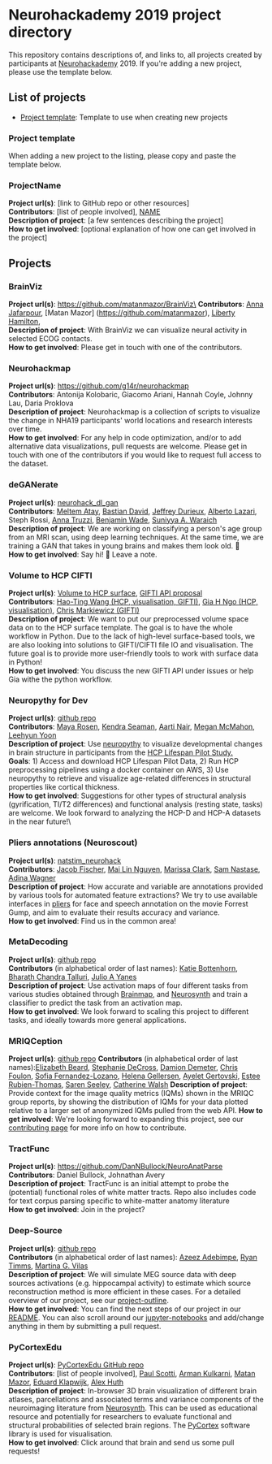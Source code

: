 # Neurohackademy 2019 project directory

This repository contains descriptions of, and links to, all projects created by participants at [Neurohackademy](http://neurohackademy.org) 2019. If you're adding a new project, please use the template below.

## List of projects
* [Project template](#project-template): Template to use when creating new projects


### Project template
When adding a new project to the listing, please copy and paste the template below.


### ProjectName
**Project url(s)**: [link to GitHub repo or other resources]\
**Contributors**: [list of people involved], [NAME](https://github.com/GITHUBID)\
**Description of project**: [a few sentences describing the project]\
**How to get involved**: [optional explanation of how one can get involved in the project]

## Projects

### BrainViz
**Project url(s)**: https://github.com/matanmazor/BrainViz\
**Contributors**: [Anna Jafarpour](https://github.com/annaja), [Matan Mazor] (https://github.com/matanmazor), [Liberty Hamilton](https://github.com/libertyh), \
**Description of project**: With BrainViz we can visualize neural activity in selected ECOG contacts.\
**How to get involved**: Please get in touch with one of the contributors.

### Neurohackmap

**Project url(s)**: https://github.com/g14r/neurohackmap \
**Contributors**: Antonija Kolobaric, Giacomo Ariani, Hannah Coyle, Johnny Lau, Daria Proklova\
**Description of project**: Neurohackmap is a collection of scripts to visualize the change in NHA19 participants' world locations and research interests over time.\
**How to get involved**: For any help in code optimization, and/or to add alternative data visualizations, pull requests are welcome. Please get in touch with one of the contributors if you would like to request full access to the dataset.

### deGANerate

**Project url(s)**: [neurohack_dl_gan](https://github.com/jeffreydurieux/neurohack_dl_gan)\
**Contributors**: [Meltem Atay](https://github.com/meltemiatay), [Bastian David](https://github.com/bastiandavid), [Jeffrey Durieux](https://github.com/jeffreydurieux), [Alberto Lazari](https://github.com/lazaral), Steph Rossi, [Anna Truzzi](https://github.com/AnnaTruzzi), [Benjamin Wade](https://github.com/bscwade), [Suniyya A. Waraich](https://github.com/suniyya)\
**Description of project**: We are working on classifying a person's age group from an MRI scan, using deep learning techniques. At the same time, we are training a GAN that takes in young brains and makes them look old. 🧠\
**How to get involved**: Say hi! 👋 Leave a note.

### Volume to HCP CIFTI
**Project url(s)**: [Volume to HCP surface](https://github.com/htwangtw/hcp-surface-format), 
[GIFTI API proposal](https://github.com/nipy/nibabel/issues/789)\
**Contributors**: [Hao-Ting Wang (HCP, visualisation, GIFTI)](https://github.com/htwangtw), 
[Gia H Ngo (HCP, visualisation)](https://github.com/ngohgia), 
[Chris Markiewicz (GIFTI)](https://github.com/effigies)\
**Description of project**: We want to put our preprocessed volume space data on to the HCP surface template. The goal is to have the whole workflow in Python. Due to the lack of high-level surface-based tools, we are also looking into solutions to GIFTI/CIFTI file IO and visualisation. The future goal is to provide more user-friendly tools to work with surface data in Python!\
**How to get involved**: You discuss the new GIFTI API under issues or help Gia withe the python workflow. 

### Neuropythy for Dev
**Project url(s)**: [github repo](http://github.com/mcmahonmc/neuropythy-for-dev)\
**Contributors**: [Maya Rosen](https://github.com/mayalrosen), [Kendra Seaman](https://github.com/klsea), [Aarti Nair](https://github.com/aartinair11), [Megan McMahon](https://github.com/mcmahonmc), [Leehyun Yoon](https://github.com/ehyun1990)\
**Description of project**: Use [neuropythy](https://github.com/noahbenson/neuropythy) to visualize developmental changes in brain structure in participants from the [HCP Lifespan Pilot Study.](https://www.humanconnectome.org/lifespan-studies)\
**Goals**: 1) Access and download HCP Lifespan Pilot Data, 2) Run HCP preprocessing pipelines using a docker container on AWS, 3) Use neuropythy to retrieve and visualize age-related differences in structural properties like cortical thickness.\
**How to get involved**: Suggestions for other types of structural analysis (gyrification, TI/T2 differences) and functional analysis (resting state, tasks) are welcome. We look forward to analyzing the HCP-D and HCP-A datasets in the near future!\

### Pliers annotations (Neuroscout)
**Project url(s)**: [natstim_neurohack](https://github.com/jacobtfisher/natstim_neurohack19)\
**Contributors**: [Jacob Fischer](https://github.com/jacobtfisher),
  [Mai Lin Nguyen](https://github.com/mlnguyen), [Marissa Clark](https://github.com/Marissa-Clark),
  [Sam Nastase](https://github.com/snastase), [Adina Wagner](https://github.com/adswa)\
**Description of project**: How accurate and variable are annotations provided by various tools
  for automated feature extractions?
  We try to use available interfaces in [pliers](https://github.com/tyarkoni/pliers) for face and speech annotation
  on the movie Forrest Gump, and aim to evaluate their results accuracy and variance.\
**How to get involved**: Find us in the common area!

### MetaDecoding
**Project url(s)**: [github repo](https://github.com/Julio-A-Yanes/metaclass)\
**Contributors** (in alphabetical order of last names): [Katie Bottenhorn](https://github.com/62442katieb), [Bharath Chandra Talluri](https://github.com/BharathTalluri), [Julio A Yanes](https://github.com/Julio-A-Yanes)\
**Description of project**: Use activation maps of four different tasks from various studies obtained through [Brainmap](http://brainmap.org/), and [Neurosynth](http://neurosynth.org/) and train a classifier to predict the task from an activation map.\
**How to get involved**: We look forward to scaling this project to different tasks, and ideally towards more general applications.

### MRIQCeption
**Project url(s)**: [github repo](https://github.com/elizabethbeard/mriqception)
**Contributors** (in alphabetical order of last names):[Elizabeth Beard](https://github.com/elizabethbeard/), [Stephanie DeCross](https://github.com/sdecross), [Damion Demeter](https://github.com/iamdamion), [Chris Foulon](https://github.com/chrisfoulon), [Sofia Fernandez-Lozano](https://github.com/soffiafdz),  [Helena Gellersen](https://github.com/hgellersen), [Ayelet Gertovski](https://github.com/ayeletger), [Estee Rubien-Thomas](https://github.com/ear55), [Saren Seeley](https://github.com/sarenseeley), [Catherine Walsh](https://github.com/crewalsh)
**Description of project**: Provide context for the image quality metrics (IQMs) shown in the MRIQC group reports, by showing the distribution of IQMs for your data plotted relative to a larger set of anonymized IQMs pulled from the web API.
**How to get involved**: We're looking forward to expanding this project, see our [contributing page](https://github.com/elizabethbeard/mriqception/blob/master/CONTRIBUTING.md) for more info on how to contribute.

### TractFunc
**Project url(s)**: https://github.com/DanNBullock/NeuroAnatParse \
**Contributors**: Daniel Bullock, Johnathan Avery\
**Description of project**: TractFunc is an initial attempt to probe the (potential) functional roles of white matter tracts.  Repo also includes code for text corpus parsing specific to white-matter anatomy literature\
**How to get involved**: Join in the project?

### Deep-Source
**Project url(s)**: [github repo](https://github.com/martinagvilas/deep-source)\
**Contributors** (in alphabetical order of last names): [Azeez Adebimpe](https://github.com/a3sha2), [Ryan Timms](https://github.com/RCTimms), [Martina G. Vilas](https://github.com/martinagvilas)\
**Description of project**: We will simulate MEG source data with deep sources activations (e.g. hippocampal activity) to estimate which source reconstruction method is more efficient in these cases. For a detailed overview of our project, see our [project-outline](https://github.com/martinagvilas/deep-source/blob/master/project_outline.ipynb).\
**How to get involved**: You can find the next steps of our project in our [README](https://github.com/martinagvilas/deep-source). You can also scroll around our [jupyter-notebooks](https://github.com/martinagvilas/deep-source/tree/master/notebooks) and add/change anything in them by submitting a pull request.


### PyCortexEdu
**Project url(s)**: [PyCortexEdu GitHub repo](https://github.com/PaulScotti/PyCortexEdu)\
**Contributors**: [list of people involved], [Paul Scotti](https://github.com/PaulScotti), [Arman Kulkarni](https://github.com/kiacan), [Matan Mazor](https://github.com/matanmazor), [Eduard Klapwijk](https://github.com/eduardklap), [Alex Huth](https://github.com/alexhuth)\
**Description of project**: In-browser 3D brain visualization of different brain atlases, parcellations and associated terms and variance components of the neuroimaging literature from [Neurosynth](http://neurosynth.org). This can be used as educational resource and potentially for researchers to evaluate functional and structural probabilities of selected brain regions. The [PyCortex](https://github.com/gallantlab/pycortex) software library is used for visualisation.\
**How to get involved**: Click around that brain and send us some pull requests!
